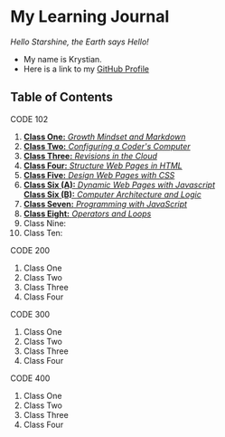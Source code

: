 # __My Learning Journal__

*Hello Starshine, the Earth says Hello!* 
  * My name is Krystian. 
  * Here is a link to my [GitHub Profile](https://github.com/KrystianFH)

## Table of Contents

CODE 102

1. [__Class One:__ *Growth Mindset and Markdown*](growth-mindset.md)
1. [__Class Two:__ *Configuring a Coder's Computer*](coders-computer.md)
1. [__Class Three:__ *Revisions in the Cloud*](revisions-in-cloud.md) 
1. [__Class Four:__ *Structure Web Pages in HTML*](structure-webpage-html.md)
1. [__Class Five:__ *Design Web Pages with CSS*](css.md)
1. [__Class Six (A):__ *Dynamic Web Pages with Javascript*](js-webpage.md)  
  [__Class Six (B):__ *Computer Architecture and Logic*](architecture.md)
1. [__Class Seven:__ *Programming with JavaScript*](js-program.md) 
1. [__Class Eight:__ *Operators and Loops*](loops.md
)
1. Class Nine: 
1. Class Ten:

CODE 200

1. Class One
1. Class Two
1. Class Three
1. Class Four

CODE 300

1. Class One
1. Class Two
1. Class Three
1. Class Four

CODE 400

1. Class One
1. Class Two
1. Class Three
1. Class Four
